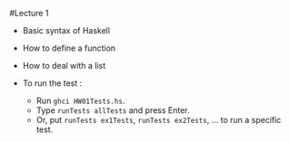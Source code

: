 #Lecture 1

- Basic syntax of Haskell

- How to define a function

- How to deal with a list

- To run the test :
  - Run ```ghci HW01Tests.hs```.
  - Type ```runTests allTests``` and press Enter.
  - Or, put ```runTests ex1Tests```, ```runTests ex2Tests```, ... to run a specific test.
